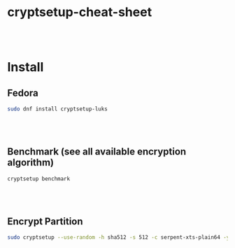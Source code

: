 # cryptsetup-cheat-sheet

<br><br>

# Install


## Fedora
```bash
sudo dnf install cryptsetup-luks
```


<br><br>


## Benchmark (see all available encryption algorithm)
```bash
cryptsetup benchmark
```


<br><br>


## Encrypt Partition
```bash
sudo cryptsetup --use-random -h sha512 -s 512 -c serpent-xts-plain64 -y -v luksFormat /your/partition
```
